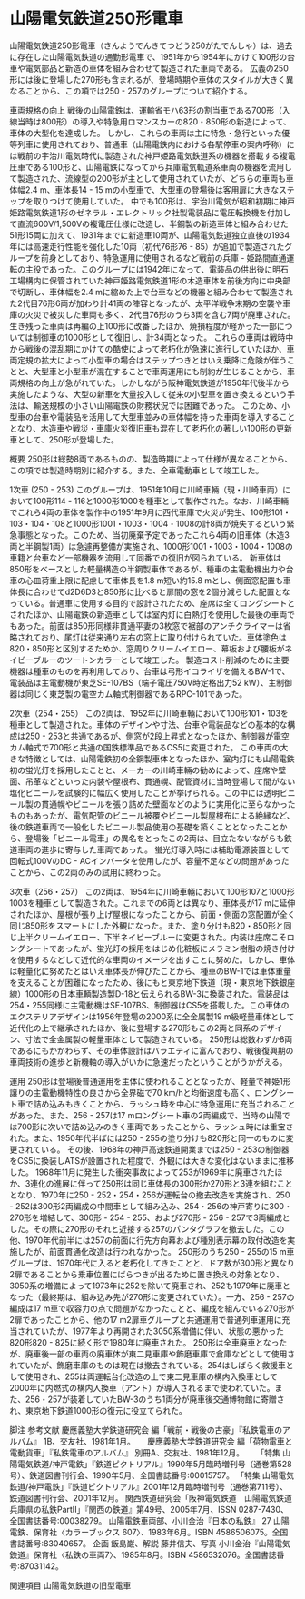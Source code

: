 # 山陽電気鉄道250形電車

山陽電気鉄道250形電車（さんようでんきてつどう250がたでんしゃ）は、過去に存在した山陽電気鉄道の通勤形電車で、1951年から1954年にかけて100形の台車や電気部品と新造の車体を組み合わせて製造された車両である。
広義の250形には後に登場した270形も含まれるが、登場時期や車体のスタイルが大きく異なることから、この項では250 - 257のグループについて紹介する。

車両規格の向上
戦後の山陽電鉄は、運輸省モハ63形の割当車である700形（入線当時は800形）の導入や特急用ロマンスカーの820・850形の新造によって、車体の大型化を達成した。
しかし、これらの車両は主に特急・急行といった優等列車に使用されており、普通車（山陽電鉄内における各駅停車の案内呼称）には戦前の宇治川電気時代に製造された神戸姫路電気鉄道系の機器を搭載する複電圧車である100形と、山陽電鉄になってから兵庫電気軌道系車両の機器を流用して製造された、流線型の200形が主として使用されていたが、どちらの車両も車体幅2.4 m、車体長14 - 15 mの小型車で、大型車の登場後は客用扉に大きなステップを取りつけて使用していた。
中でも100形は、宇治川電気が昭和初期に神戸姫路電気鉄道1形のゼネラル・エレクトリック社製電装品に電圧転換機を付加して直流600V/1,500Vの複電圧仕様に改造し、半鋼製の新造車体と組み合わせた51形15両に加えて、1931年までに新造車10両が、山陽電気鉄道独立直後の1934年には高速走行性能を強化した10両（初代76形76 - 85）が追加で製造されたグループを前身としており、特急運用に使用されるなど戦前の兵庫 - 姫路間直通運転の主役であった。このグループには1942年になって、電装品の供出後に明石工場構内に保管されていた神戸姫路電気鉄道1形の木造車体を前後方向に中央部で切断し、車体幅を2.4 mに縮めた上で台車などの機器と組み合わせて製造された2代目76形6両が加わり計41両の陣容となったが、太平洋戦争末期の空襲や車庫の火災で被災した車両も多く、2代目76形のうち3両を含む7両が廃車された。生き残った車両は再編の上100形に改番したほか、焼損程度が軽かった一部については制御車の1000形として復旧し、計34両となった。
これらの車両は戦時中から戦後の混乱期にかけての酷使によって老朽化が急速に進行していたほか、車両定規の拡大によって小型車の場合はステップつきとはいえ乗降に危険が伴うことと、大型車と小型車が混在することで車両運用にも制約が生じることから、車両規格の向上が急がれていた。しかしながら阪神電気鉄道が1950年代後半から実施したような、大型の新車を大量投入して従来の小型車を置き換えるという手法は、輸送規模の小さい山陽電鉄の財務状況では困難であった。
このため、小型車の台車や電装品を活用して大型車並みの車体幅を持った車両を導入することとなり、木造車や戦災・車庫火災復旧車も混在して老朽化の著しい100形の更新車として、250形が登場した。

概要
250形は総勢8両であるものの、製造時期によって仕様が異なることから、この項では製造時期別に紹介する。また、全車電動車として竣工した。

1次車 (250 - 253)
このグループは、1951年10月に川崎車輛（現・川崎車両）において100形114 - 116と1000形1000を種車として製作された。なお、川崎車輛でこれら4両の車体を製作中の1951年9月に西代車庫で火災が発生、100形101・103・104・108と1000形1001・1003・1004・1008の計8両が焼失するという緊急事態となった。このため、当初廃棄予定であったこれら4両の旧車体（木造3両と半鋼製1両）は急遽再整備が実施され、1000形1001・1003・1004・1008の車籍と台車など一部機器を流用して同番での復旧が図られている。
新車体は850形をベースとした軽量構造の半鋼製車体であるが、種車の主電動機出力や台車の心皿荷重上限に配慮して車体長を1.8 m短い約15.8 mとし、側面窓配置も車体長に合わせてd2D6D3と850形に比べると扉間の窓を2個分減らした配置となっている。普通車に使用する目的で設計されたため、座席は全てロングシートとされたほか、山陽電鉄の新造車としては室内灯に白熱灯を使用した最後の車両でもあった。前面は850形同様非貫通平妻の3枚窓で裾部のアンチクライマーは省略されており、尾灯は従来通り左右の窓上に取り付けられていた。車体塗色は820・850形と区別するためか、窓周りクリームイエロー、幕板および腰板がネイビーブルーのツートンカラーとして竣工した。
製造コスト削減のために主要機器は種車のものを再利用しており、台車は弓形イコライザを備えるBW-1で、電装品は主電動機が東芝SE-107BS（端子電圧750V時定格出力52 kW）、主制御器は同じく東芝製の電空カム軸式制御器であるRPC-101であった。

2次車（254・255）
この2両は、1952年に川崎車輛において100形101・103を種車として製造された。車体のデザインや寸法、台車や電装品などの基本的な構成は250 - 253と共通であるが、側窓が2段上昇式となったほか、制御器が電空カム軸式で700形と共通の国鉄標準品であるCS5に変更された。
この車両の大きな特徴としては、山陽電鉄初の全鋼製車体となったほか、室内灯にも山陽電鉄初の蛍光灯を採用したことと、メーカーの川崎車輛の勧めによって、座席や壁面、吊革などといった内装や屋根布、貫通幌、配管資材に当時登場して間がない塩化ビニールを試験的に幅広く使用したことが挙げられる。この中には透明ビニール製の貫通幌やビニールを張り詰めた壁面などのように実用化に至らなかったものもあったが、電気配管のビニール被覆やビニール製屋根布による絶縁など、後の鉄道車両で一般化したビニール製品使用の基礎を築くこととなったことから、登場後「ビニール電車」の異名をとったこの2両は、目立たないながらも鉄道車両の進歩に寄与した車両であった。
蛍光灯導入時には補助電源装置として回転式100VのDC - ACインバータを使用したが、容量不足などの問題があったことから、この2両のみの試用に終わった。

3次車（256・257）
この2両は、1954年に川崎車輛において100形107と1000形1003を種車として製造された。これまでの6両とは異なり、車体長が17 mに延伸されたほか、屋根が張り上げ屋根になったことから、前面・側面の窓配置が全く同じ850形をスマートにした外観になった。また、塗り分けも820・850形と同じ上半クリームイエロー、下半ネイビーブルーに変更された。内装は座席こそロングシートであったが、蛍光灯の採用をはじめ化粧板にメラミン樹脂の焼き付けを使用するなどして近代的な車両のイメージを出すことに努めた。しかし、車体は軽量化に努めたとはいえ車体長が伸びたことから、種車のBW-1では車体重量を支えることが困難になったため、後にもと東京地下鉄道（現・東京地下鉄銀座線）1000形の日本車輌製造製D-18と伝えられるBW-3に換装された。電装品は254・255同様に主電動機はSE-107BS、制御器はCS5を搭載した。この車体のエクステリアデザインは1956年登場の2000系に全金属製19 m級軽量車体として近代化の上で継承されたほか、後に登場する270形もこの2両と同系のデザイン、寸法で全金属製の軽量車体として製造されている。
250形は総数わずか8両であるにもかかわらず、その車体設計はバラエティに富んでおり、戦後復興期の車両技術の進歩と新機軸の導入がいかに急速だったということがうかがえる。

運用
250形は登場後普通運用を主体に使われることとなったが、軽量で神姫1形譲りの主電動機特性の良さから全界磁で70 km/hと均衡速度も高く、ロングシート車で詰め込みもきくことから、ラッシュ時を中心に特急運用に充当されることがあった。また、256 - 257は17 mロングシート車の2両編成で、当時の山陽では700形に次いで詰め込みのきく車両であったことから、ラッシュ時には重宝された。また、1950年代半ばには250 - 255の塗り分けも820形と同一のものに変更されている。
その後、1968年の神戸高速鉄道開業までは250 - 253の制御器をCS5に換装しATSが設置された程度で、外観には大きな変化はないままに推移した。
1968年11月に発生した衝突事故によって253が1969年に廃車されたほか、3連化の進展に伴って250形は同じ車体長の300形か270形と3連を組むこととなり、1970年に250 - 252・254・256が運転台の撤去改造を実施され、250 - 252は300形2両編成の中間車として組み込み、254・256の神戸寄りに300・270形を増結して、300形 - 254 - 255、および270形 - 256 - 257で3両編成とした。その際に270形のそれと近接する257のパンタグラフを撤去した。この他、1970年代前半には257の前面に行先方向幕および種別表示幕の取付改造を実施したが、前面貫通化改造は行われなかった。
250形のうち250 - 255の15 m車グループは、1970年代に入ると老朽化してきたことと、ドア数が300形と異なり2扉であることから乗車位置にばらつきが出るために置き換えの対象となり、3050系の増備によって1973年に252を除いて廃車され、252も1979年に廃車となった（最終期は、組み込み先が270形に変更されていた）。一方、256 - 257の編成は17 m車で収容力の点で問題がなかったことと、編成を組んでいる270形が2扉であったことから、他の17 m2扉車グループと共通運用で普通列車運用に充当されていたが、1977年より再開された3050系増備に伴い、状態の悪かった820形820 - 825に続く形で1980年に廃車された。
250形は全車廃車となったが、廃車後一部の車両の廃車体が東二見車庫や飾磨車庫で倉庫などとして使用されていたが、飾磨車庫のものは現在は撤去されている。254はしばらく救援車として使用され、255は両運転台化改造の上で東二見車庫の構内入換車として2000年に内燃式の構内入換車（アント）が導入されるまで使われていた。また、256・257が装着していたBW-3のうち1両分が廃車後交通博物館に寄贈され、東京地下鉄道1000形の復元に役立てられた。

脚注
参考文献
慶應義塾大学鉄道研究会 編「戦前・戦後の古豪」『私鉄電車のアルバム』 1B、交友社、1981年1月。 　
慶應義塾大学鉄道研究会 編「荷物電車と電動貨車」『私鉄電車のアルバム』 別冊A、交友社、1981年12月。 　
「特集 山陽電気鉄道/神戸電鉄」『鉄道ピクトリアル』1990年5月臨時増刊号（通巻第528号）、鉄道図書刊行会、1990年5月、全国書誌番号:00015757。 
「特集 山陽電気鉄道/神戸電鉄」『鉄道ピクトリアル』2001年12月臨時増刊号（通巻第711号）、鉄道図書刊行会、2001年12月。 
関西鉄道研究会「阪神電気鉄道　山陽電気鉄道　兵庫県の私鉄PartII」『関西の鉄道』第49号、2005年7月、ISSN 0287-7430、全国書誌番号:00038279。 
山陽電鉄車両部、小川金治『日本の私鉄』 27 山陽電鉄、保育社〈カラーブックス 607〉、1983年6月。ISBN 4586506075。全国書誌番号:83040657。 
企画 飯島巌、解説 藤井信夫、写真 小川金治『山陽電気鉄道』保育社〈私鉄の車両7〉、1985年8月。ISBN 4586532076。全国書誌番号:87031142。

関連項目
山陽電気鉄道の旧型電車